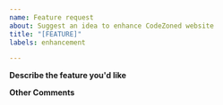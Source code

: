 ```yaml
---
name: Feature request
about: Suggest an idea to enhance CodeZoned website
title: "[FEATURE]"
labels: enhancement

---
```


**Describe the feature you'd like**
<!--A clear and concise description of what you want to happen.-->

**Other Comments**
<!--Add any other comments or screenshots about the feature request here.-->
